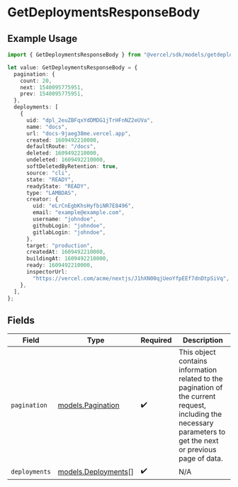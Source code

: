 # GetDeploymentsResponseBody

## Example Usage

```typescript
import { GetDeploymentsResponseBody } from "@vercel/sdk/models/getdeploymentsop.js";

let value: GetDeploymentsResponseBody = {
  pagination: {
    count: 20,
    next: 1540095775951,
    prev: 1540095775951,
  },
  deployments: [
    {
      uid: "dpl_2euZBFqxYdDMDG1jTrHFnNZ2eUVa",
      name: "docs",
      url: "docs-9jaeg38me.vercel.app",
      created: 1609492210000,
      defaultRoute: "/docs",
      deleted: 1609492210000,
      undeleted: 1609492210000,
      softDeletedByRetention: true,
      source: "cli",
      state: "READY",
      readyState: "READY",
      type: "LAMBDAS",
      creator: {
        uid: "eLrCnEgbKhsHyfbiNR7E8496",
        email: "example@example.com",
        username: "johndoe",
        githubLogin: "johndoe",
        gitlabLogin: "johndoe",
      },
      target: "production",
      createdAt: 1609492210000,
      buildingAt: 1609492210000,
      ready: 1609492210000,
      inspectorUrl:
        "https://vercel.com/acme/nextjs/J1hXN00qjUeoYfpEEf7dnDtpSiVq",
    },
  ],
};
```

## Fields

| Field                                                                                                                                                           | Type                                                                                                                                                            | Required                                                                                                                                                        | Description                                                                                                                                                     |
| --------------------------------------------------------------------------------------------------------------------------------------------------------------- | --------------------------------------------------------------------------------------------------------------------------------------------------------------- | --------------------------------------------------------------------------------------------------------------------------------------------------------------- | --------------------------------------------------------------------------------------------------------------------------------------------------------------- |
| `pagination`                                                                                                                                                    | [models.Pagination](../models/pagination.md)                                                                                                                    | :heavy_check_mark:                                                                                                                                              | This object contains information related to the pagination of the current request, including the necessary parameters to get the next or previous page of data. |
| `deployments`                                                                                                                                                   | [models.Deployments](../models/deployments.md)[]                                                                                                                | :heavy_check_mark:                                                                                                                                              | N/A                                                                                                                                                             |